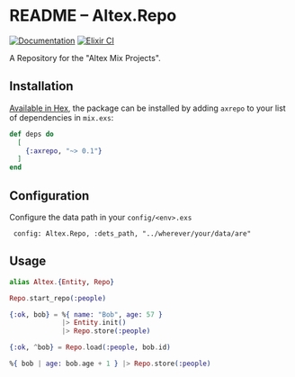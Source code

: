 # README – Altex.Repo

[![Documentation](https://img.shields.io/badge/docs-hexpm-blue.svg)](http://hexdocs.pm/axrepo/)
[![Elixir CI](https://github.com/iboard/axrepo/actions/workflows/elixir.yml/badge.svg)](https://github.com/iboard/axrepo/actions/workflows/elixir.yml)

A Repository for the "Altex Mix Projects".

## Installation

[Available in Hex](https://hex.pm/packages/axrepo), the package can be installed
by adding `axrepo` to your list of dependencies in `mix.exs`:

```elixir
def deps do
  [
    {:axrepo, "~> 0.1"}
  ]
end
```

## Configuration

Configure the data path in your `config/<env>.exs`

     config: Altex.Repo, :dets_path, "../wherever/your/data/are"

## Usage

```elixir
alias Altex.{Entity, Repo}

Repo.start_repo(:people)

{:ok, bob} = %{ name: "Bob", age: 57 } 
             |> Entity.init()
             |> Repo.store(:people)

{:ok, ^bob} = Repo.load(:people, bob.id)

%{ bob | age: bob.age + 1 } |> Repo.store(:people)
```

